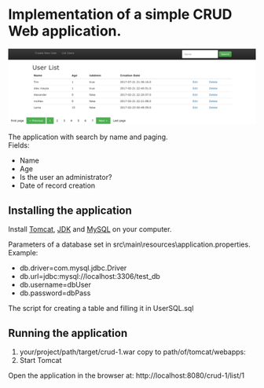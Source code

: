 # Implementation of a simple CRUD Web application.

<p align="center">
  <img src="appview.JPG" alt="view"/>
</p>

The application with search by name and paging.  
Fields:
 * Name
 * Age
 * Is the user an administrator?
 * Date of record creation


## Installing the application

Install [Tomcat](tomcat.apache.org), [JDK](http://www.oracle.com/technetwork/java/javase/downloads/jdk8-downloads-2133151.html) and [MySQL](https://dev.mysql.com/downloads/mysql/) on your computer.

Parameters of a database set in src\main\resources\application.properties.  
Example:
* db.driver=com.mysql.jdbc.Driver
* db.url=jdbc:mysql://localhost:3306/test_db
* db.username=dbUser
* db.password=dbPass

The script for creating a table and filling it in UserSQL.sql

## Running the application

1) your/project/path/target/crud-1.war copy to path/of/tomcat/webapps: 
2) Start Tomcat

Open the application in the browser at: http://localhost:8080/crud-1/list/1
